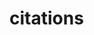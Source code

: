 # citations

[^1]: Diese Methode der Jung'schen Psychologie dient der Amplifikation des Bildes, durch welche man dessen Bedeutungskern näher kommt. Vgl. hierüber C. G. Jung: Einführung in das Wesen der Mythologie. Rheinverlag Zürich 1951, p. 112 ff.
[^2]: Vgl. hiezu auch: G. L. Mosse: The mystical origins of National socialism. Journal of the History of Ideas. N. Y. Vol. XXII,Jan-March 1961 - p. 81 ff. und H. Schwerte: Faust und das Faustische. Stuttgart 1962 passim.
[^3]: Aufsätze zur Zeitgeschichte, Zürich 1946, p. 5 ff. und sein Hinweis auf Bruno Goetz ibid. p. 10 u. p. 93.
[^4]: Wodan und germanischer Schicksalsglaube, Jena 1953, p. 73 f.
[^5]: Für Belege vergl. C. G. Jung Symbole der Wandlung, IV. Aufl., 1952, p. 427 ff.
[^6]: Vgl. C. G. Jung: Einführung in das Wesen der Mythologie, l. c. p. 117 und p. 142 f.
[^7]: Vgl. ebenda.
[^8]: ebenda p. 144
[^9]: Vgl. C. G. Jung: Symbole der Wandlung l. c. p. 335 ff.
[^10]: Metamorphosen IV, 18 ff.
[^11]: Vgl. hiezu ausführlicher C. G. Jung: Von den Wurzeln des Bewußtseins, Zürich 1954, p. 101 f.
[^12]: Vgl. besonders: Psychologie und Alchemie, Zürich 1944 und: Mysterium Coniunctionis, 3 Vols. 1955-1957.
[^13]: Vgl. C. G. Jung: Psychologie und Alchemie l. c. p. 41 f.
[^14]: Vgl. Hedwig von Beit: Gegensatz und Erneuerung im Märchen, Bern, 1956, p. 382 ff. und dieselbe: Symbolik des Märchens, Bern, 1952, p. 369.
[^15]: Vgl. C. G. Jung: Aion, Zürich 1951, p. 27 ff.
[^16]: Nicht ein Flügelschlag ging durch die Welt,
Still und blendend lag der weiße Schnee.
Nicht ein Wölklein hing am Sternenzelt,
Keine Welle schlug im starren See.
Aus der Tiefe stieg der Seebaum auf,
Bis sein Wipfel in dem Eis gefror.
An den Asten klomm die Nix herauf,
Schaute durch das grüne Eis empor.
Auf dem dünnen Glase stand ich da,
Das die schwarze Tiefe von mir schied;
Dicht ich unter meinen Füßen sah
Ihre weiße Schönheit, Glied um Glied.
Mit ersticktem Jammer tastet sie
An der harten Decke her und hin.
Ich vergeß das dunkle Antlitz nie,
Immer immer liegt es mir im Sinn.
[^17]: Jung, C. G.. (1937). Seminarien F. Nietzsche's Zarathustra. Zürich. Part. 8
[^18]: Vgl. den psychologischen Kommentar zu Hoffmanns Goldenem Topf von A. Jaffé in: C. G. Jung: Gestaltungen des Unbewußten, Zürich 1950, p. 239 ff.
[^19]: Vgl. C. G. Jung: Symbole der Wandlung l. c. p. 598 f.
[^20]: Einführung in das Wesen der Mythologie l. c. p. 120 u. 133 ff.
[^21]: Vgl. C. G. Jung: Psychologie und Alchemie l. c. p. 101 ff.
[^22]: Vgl. C. G. Jung: Mysterium Coniunctionis, Vol. I, p. 100 f.
[^23]: ebenda, Vol. II, p. 56 f. und p. 82 f.
[^24]: Vgl. Charles Luk: Ch'an and Zen Teaching, London 1960, p. 21.
[^25]: Von den Wurzeln des Bewußtseins l. c. p. 105.
[^26]: Vgl. Psychologie und Alchemie l. c. p. 324 ff.
[^27]: Uber diesen Begriff vgl. C. G. Jung: Symbole der Wandlung l. c. p. 655.
[^28]: Das französische Wort blanc, weiß, ist verwandt mit deutsch blank und englisch black-schwarz!
[^29]: Auch Christus wurde als senex et puer bezeichnet.
[^30]: Mysterium Coniunctionis, Vol. II, p. 86.
[^31]: Vgl. ebda p. 103.
[^32]: Jung, Einführung in das Wesen der Mythologie, l. c. p. 126.
[^33]: Der Archetypus des Puer aeternus symbolisiert dann einfach einen unerfreulichen Infantilismus der Persönlichkeit. Vgl. C. G. Jung: Seminar über Dream Analysis, Vol. II, 1929, p. 76.
[^34]: Unter Animus versteht Jung die männliche seelische Komponente in der Frau, die sich oft als eine gewisse meinungsgebundene Starrheit äußert, durch welche sie den Mann von sich wegschockiert.
[^35]: Für Belege vgl. H. von Beit: Symbolik des Märchens l. c. Vol. I, p. 152, 474 ff., 661-663.
[^36]: Vgl. C. G. Jung. Symbole der Wandlung l. c. p. 377 ff.
[^37]: Vgl. C. G. Jung, ebenda, p. 394, 422 und 733.
[^38]: Vgl. C. G. Jung und W. Pauli: Naturerklärung und Psyche. Zürich, 1952, passim.
[^39]: Vgl. Richard Wilhelm: J-Ging, Das Buch der Wandlungen. Diederichs, Jena. Kap. No. 30 (Li). Dieses Buch war Bruno Goetz bekannt.
[^40]: Vgl. C. G. Jung: Psychologie und Alchemie l. c. p. 455.
[^41]: Vgl. H. von Beit: Symbolik des Märchens, I, l. c. p. 61 ff.
[^42]: Vgl. C. G. Jung: Symbole der Wandlung, l. c. p. 209 ff.
[^43]: Der Leser könnte sich wundern, daß ich hier nur den Protestantismus, zu dem ich mich selber bekenne, erwähne; doch ist die Symbolik des Buches nur kompensatorisch zu einer vorwiegend protestantischen Bewußtseinsorientierung zu verstehen. Die entsprechenden unbewußten Prozesse, die ein vorwiegend katholisches Bewußtsein kompensieren, würden nicht «besser», aber wesentlich anders beschaffen aussehen
